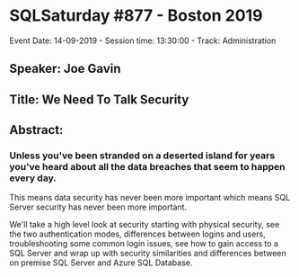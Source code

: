 # SQLSaturday #877 - Boston 2019
Event Date: 14-09-2019 - Session time: 13:30:00 - Track: Administration
## Speaker: Joe Gavin
## Title: We Need To Talk Security
## Abstract:
### Unless you've been stranded on a deserted island for years you've heard about all the data breaches that seem to happen every day. 

This means data security has never been more important which means SQL Server security has never been more important.

We'll take a high level look at security starting with physical security, see the two authentication modes, differences between logins and users, troubleshooting some common login issues, see how to gain access to a SQL Server and wrap up with security similarities and differences between on premise SQL Server and Azure SQL Database.
